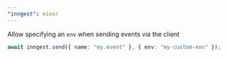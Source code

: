 ```yaml
---
"inngest": minor
---
```


Allow specifying an `env` when sending events via the client

```ts
await inngest.send({ name: "my.event" }, { env: "my-custom-env" });
```
